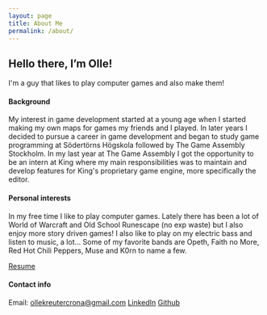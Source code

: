 ```yaml
---
layout: page
title: About Me
permalink: /about/
---
```


## Hello there, I’m Olle!

I'm a guy that likes to play computer games and also make them! 

#### Background

My interest in game development started at a young age when I started making my own maps for games my friends and I played. In later years I decided to pursue a career in game development and began to study game programming at Södertörns Högskola followed by The Game Assembly Stockholm. In my last year at The Game Assembly I got the opportunity to be an intern at King where my main responsibilities was to maintain and develop features for King's proprietary game engine, more specifically the editor. 

#### Personal interests

In my free time I like to play computer games. Lately there has been a lot of World of Warcraft and Old School Runescape (no exp waste) but I also enjoy more story driven games! 
I also like to play on my electric bass and listen to music, a lot... Some of my favorite bands are Opeth, Faith no More,  Red Hot Chili Peppers, Muse and K0rn to name a few. 



<a href="u/assets/OlleKarlsonReutercronaCV.pdf" target="_blank">Resume</a>

#### Contact info

Email: ollekreutercrona@gmail.com
[LinkedIn](https://www.linkedin.com/in/ollekarlsonreutercrona/)
[Github](https://github.com/OlleKReutercrona)

